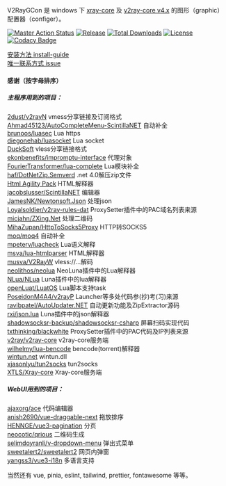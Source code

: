 V2RayGCon 是 windows 下 [xray-core](http://github.com/xtls/xray-core) 及 [v2ray-core v4.x](https://www.v2fly.org) 的图形（graphic）配置器（configer）。  

[![Master Action Status][1]][2] [![Release][3]][4] [![Total Downloads][5]][6] [![License][7]][8] [![Codacy Badge][9]][10]

[安装方法 install-guide][11]  
[唯一联系方式 issue][12]  

[1]: https://github.com/vrnobody/V2RayGCon/actions/workflows/release.yml/badge.svg "Build Status Badge"
[2]: https://github.com/vrnobody/V2RayGCon/actions "Actions detail"
[3]: https://img.shields.io/github/release/vrnobody/V2RayGCon.svg "Release Badge"
[4]: https://github.com/vrnobody/V2RayGCon/releases/latest "Releases"
[5]: https://img.shields.io/github/downloads/vrnobody/V2RayGCon/total.svg "Total Downloads Badge"
[6]: https://somsubhra.github.io/github-release-stats/?username=vrnobody&repository=V2RayGCon&per_page=30 "Download Details"
[7]: https://img.shields.io/github/license/vrnobody/V2RayGCon.svg "Licence Badge"
[8]: https://github.com/vrnobody/V2RayGCon/blob/master/LICENSE "Licence"
[9]: https://app.codacy.com/project/badge/Grade/6fc7a6b73284471fa8e176e2d548315a "Codacy Badge"
[10]: https://app.codacy.com/gh/vrnobody/V2RayGCon/dashboard?utm_source=gh&utm_medium=referral&utm_content=&utm_campaign=Badge_grade "Codacy grade"
[11]: https://vrnobody.github.io/V2RayGCon/ "github.io"
[12]: https://github.com/vrnobody/V2RayGCon/issues "Issues"

#### 感谢（按字母排序）

##### 主程序用到的项目：
  
[2dust/v2rayN](https://github.com/2dust/v2rayN) vmess分享链接及订阅格式  
[Ahmad45123/AutoCompleteMenu-ScintillaNET](https://github.com/Ahmad45123/AutoCompleteMenu-ScintillaNET) 自动补全  
[brunoos/luasec](https://github.com/brunoos/luasec.git) Lua https  
[diegonehab/luasocket](https://github.com/diegonehab/luasocket.git) Lua socket  
[DuckSoft](https://github.com/XTLS/Xray-core/issues/91) vless分享链接格式  
[ekonbenefits/impromptu-interface](https://github.com/ekonbenefits/impromptu-interface) 代理对象  
[FourierTransformer/lua-complete](https://github.com/FourierTransformer/lua-complete.git) Lua模块补全  
[haf/DotNetZip.Semverd](https://github.com/haf/DotNetZip.Semverd) .net 4.0解压zip文件  
[Html Agility Pack](https://html-agility-pack.net/) HTML解释器  
[jacobslusser/ScintillaNET](https://github.com/jacobslusser/ScintillaNET) 编辑器  
[JamesNK/Newtonsoft.Json](https://github.com/JamesNK/Newtonsoft.Json) 处理json  
[Loyalsoldier/v2ray-rules-dat](https://github.com/Loyalsoldier/v2ray-rules-dat) ProxySetter插件中的PAC域名列表来源  
[micjahn/ZXing.Net](https://github.com/micjahn/ZXing.Net/) 处理二维码  
[MihaZupan/HttpToSocks5Proxy](https://github.com/MihaZupan/HttpToSocks5Proxy/tree/archived/src/HttpToSocks5Proxy) HTTP转SOCKS5  
[moq/moq4](https://github.com/moq/moq4) 自动补全  
[mpeterv/luacheck](https://github.com/mpeterv/luacheck.git) Lua语义解释  
[msva/lua-htmlparser](https://github.com/msva/lua-htmlparser) HTML解释器  
[musva/V2RayW](https://github.com/musva/V2RayW) vless://...解码  
[neolithos/neolua](https://github.com/neolithos/neolua.git) NeoLuna插件中的Lua解释器  
[NLua/NLua](https://github.com/NLua/NLua) Luna插件中的lua解释器  
[openLuat/LuatOS](https://github.com/openLuat/LuatOS) Lua脚本支持task  
[PoseidonM4A4/v2rayP](https://github.com/PoseidonM4A4/v2rayP) Launcher等多处代码参(抄)考(习)来源  
[ravibpatel/AutoUpdater.NET](https://github.com/ravibpatel/AutoUpdater.NET) 自动更新功能及ZipExtractor源码  
[rxi/json.lua](https://github.com/rxi/json.lua) Luna插件中的json解释器  
[shadowsocksr-backup/shadowsocksr-csharp](https://github.com/shadowsocksr-backup/shadowsocksr-csharp) 屏幕扫码实现代码  
[txthinking/blackwhite](https://github.com/txthinking/blackwhite) ProxySetter插件中的PAC代码及IP列表来源  
[v2ray/v2ray-core](https://github.com/v2ray/v2ray-core) v2ray-core服务端  
[wilhelmy/lua-bencode](https://bitbucket.org/wilhelmy/lua-bencode) bencode(torrent)解释器  
[wintun.net](https://www.wintun.net/) wintun.dll  
[xjasonlyu/tun2socks](https://github.com/xjasonlyu/tun2socks) tun2socks  
[XTLS/Xray-core](https://github.com/XTLS/Xray-core) Xray-core服务端  
  
##### WebUI用到的项目：
[ajaxorg/ace](https://github.com/ajaxorg/ace) 代码编辑器  
[anish2690/vue-draggable-next](https://github.com/anish2690/vue-draggable-next) 拖放排序  
[HENNGE/vue3-pagination](https://github.com/HENNGE/vue3-pagination) 分页  
[neocotic/qrious](https://github.com/neocotic/qrious) 二维码生成  
[selimdoyranli/v-dropdown-menu](https://github.com/selimdoyranli/v-dropdown-menu) 弹出式菜单  
[sweetalert2/sweetalert2](https://github.com/sweetalert2/sweetalert2) 网页内弹窗  
[yangss3/vue3-i18n](https://github.com/yangss3/vue3-i18n) 多语言支持  
  
当然还有 vue, pinia, eslint, tailwind, prettier, fontawesome 等等。  
